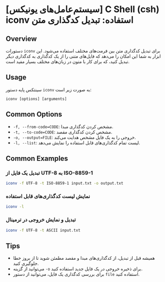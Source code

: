 # [سیستم‌عامل‌های یونیکس] C Shell (csh) iconv استفاده: تبدیل کدگذاری متن

## Overview
دستورات `iconv` برای تبدیل کدگذاری متن بین فرمت‌های مختلف استفاده می‌شود. این ابزار به شما این امکان را می‌دهد که فایل‌های متنی را از یک کدگذاری به کدگذاری دیگر تبدیل کنید، که برای کار با متون در زبان‌های مختلف بسیار مفید است.

## Usage
سینتکس پایه دستور `iconv` به صورت زیر است:

```
iconv [options] [arguments]
```

## Common Options
- `-f, --from-code=CODE`: مشخص کردن کدگذاری مبدا.
- `-t, --to-code=CODE`: مشخص کردن کدگذاری مقصد.
- `-o, --output=FILE`: خروجی را به یک فایل مشخص هدایت می‌کند.
- `-l, --list`: لیست تمام کدگذاری‌های قابل استفاده را نمایش می‌دهد.

## Common Examples
### تبدیل یک فایل از UTF-8 به ISO-8859-1
```bash
iconv -f UTF-8 -t ISO-8859-1 input.txt -o output.txt
```

### نمایش لیست کدگذاری‌های قابل استفاده
```bash
iconv -l
```

### تبدیل و نمایش خروجی در ترمینال
```bash
iconv -f UTF-8 -t ASCII input.txt
```

## Tips
- همیشه قبل از تبدیل، از کدگذاری‌های مبدا و مقصد مطمئن شوید تا از بروز خطا جلوگیری کنید.
- می‌توانید از گزینه `-o` برای ذخیره خروجی در یک فایل جدید استفاده کنید.
- برای بررسی کدگذاری یک فایل، می‌توانید از دستور `file` استفاده کنید.